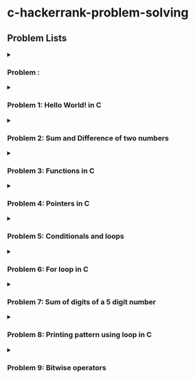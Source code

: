 # c-hackerrank-problem-solving 

 
## Problem Lists ##


<details>
 <summary><h3>Problem :</h3></summary>
<p></p>
</details>

<details>
 <summary><h3>Problem 1: Hello World! in C</h3></summary>
<p>This challenge requires you to print Hello World on a single line, and then print the already provided input string to stdout. If you are not familiar with C, you may want to read about the printf() command.</p>
</details>
<details>
 <summary><h3>Problem 2: Sum and Difference of two numbers</h3></summary>
<p>our task is to take two numbers of int data type, two numbers of float data type as input and output their sum:</p>
 <P>1. Declare 4 variables: two of type int and two of type float.</P>
 <P>2. Read 2 lines of input from stdin (according to the sequence given in the 'Input Format' section below) and initialize your 4 variables.</p>
 <P>3. Use the  and  operator to perform the following operations:</p>
 <P> <kbd>⇥</kbd> 3.1. Print the sum and difference of two int variable on a new line.</p>
 <P> <kbd>⇥</kbd> 3.2. Print the sum and difference of two float variable rounded to one decimal place on a new line.</p>
</details>
<details>
 <summary><h3>Problem 3: Functions in C</h3></summary>
<p>Write a function int max_of_four(int a, int b, int c, int d) which reads four arguments and returns the greatest of them.</p>
</details>

<details>
 <summary><h3>Problem 4: Pointers in C</h3></summary>
<p>Complete the function void update(int *a,int *b). It receives two integer pointers, int* a and int* b. Set the value of a to their sum, and b to their absolute difference. There is no return value, and no return statement is needed.</p>
 <P><kbd>⇥</kbd> α = (a + b)</p>
 <P><kbd>⇥</kbd> β = |a - b|</p>
</details>

<details>
 <summary><h3>Problem 5: Conditionals and loops</h3></summary>
<p>Given a positive integer denoting n, do the following:</p>
 <P><kbd>⇥</kbd>If 1 ≤ n ≤ 9, print the lowercase English word corresponding to the number (e.g., one for 1, two for 2, etc.).</p>
 <P><kbd>⇥</kbd>If n ≥ 9 , print Greater than 9.</p>
</details>

<details>
 <summary><h3>Problem 6: For loop in C</h3></summary>
<p>For each integer n in the interval [a,b] (given as input) :</p>
 <P><kbd>⇥</kbd> If 1 ≤ n ≤ 9, print the lowercase English word corresponding to the number (e.g., one for 1, two for 2, etc.).</p>
 <P><kbd>⇥</kbd> Else if n > 9 and it is an even number, then print "even"</p>
 <P><kbd>⇥</kbd> Else if n > 9 and it is an odd number, then print "odd".</p>
</details>

<details>
 <summary><h3>Problem 7: Sum of digits of a 5 digit number</h3></summary>
<p>Given a five digit integer, print the sum of its digits.</p>
</details>

<details>
 <summary><h3>Problem 8: Printing pattern using loop in C</h3></summary>
<p>Print a pattern of numbers from  to  as shown below. Each of the numbers is separated by a single space.</p>
</details>

<details>
 <summary><h3>Problem 9: Bitwise operators</h3></summary>
<p>In this challenge, you will use logical bitwise operators. All data is stored in its binary representation. The logical operators, and C language, use 1 to represent true and 0 to represent false. The logical operators compare bits in two numbers and return true or false, 0 or 1, for each bit compared.</p>
 <P><kbd>⇥</kbd> Bitwise AND operator & The output of bitwise AND is 1 if the corresponding bits of two operands is 1. If either bit of an operand is 0, the result of corresponding bit is evaluated to 0. It is denoted by &.</p>
 <P><kbd>⇥</kbd> Bitwise OR operator | The output of bitwise OR is 1 if at least one corresponding bit of two operands is 1. It is denoted by |.</p>
 <P><kbd>⇥</kbd> Bitwise XOR (exclusive OR) operator ^ The result of bitwise XOR operator is 1 if the corresponding bits of two operands are opposite. It is denoted by .</p>
</details>
